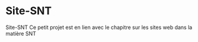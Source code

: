 # Site-SNT
Site-SNT
Ce petit projet est en lien avec le chapitre sur les sites web dans la matière SNT
